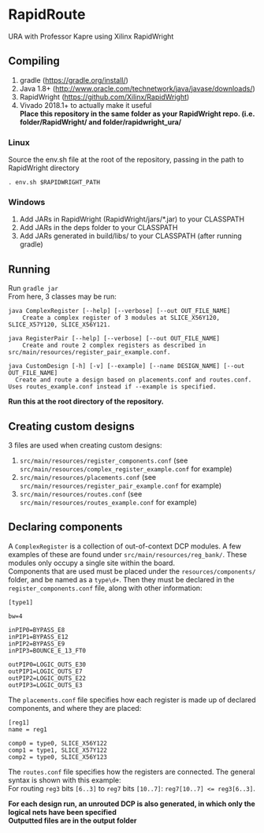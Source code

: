 # RapidRoute

URA with Professor Kapre using Xilinx RapidWright

## Compiling
1. gradle (https://gradle.org/install/)
2. Java 1.8+ (http://www.oracle.com/technetwork/java/javase/downloads/)
3. RapidWright (https://github.com/Xilinx/RapidWright)
4. Vivado 2018.1+ to actually make it useful  
**Place this repository in the same folder as your RapidWright repo. (i.e. folder/RapidWright/ and folder/rapidwright_ura/**  

### Linux
Source the env.sh file at the root of the repository, passing in the path to RapidWright directory
```
. env.sh $RAPIDWRIGHT_PATH
```
### Windows
1. Add JARs in RapidWright (RapidWright/jars/*.jar) to your CLASSPATH
2. Add JARs in the deps folder to your CLASSPATH
3. Add JARs generated in build/libs/ to your CLASSPATH (after running gradle)

## Running
Run `gradle jar`  
From here, 3 classes may be run:
```
java ComplexRegister [--help] [--verbose] [--out OUT_FILE_NAME]
    Create a complex register of 3 modules at SLICE_X56Y120, SLICE_X57Y120, SLICE_X56Y121.
```
```
java RegisterPair [--help] [--verbose] [--out OUT_FILE_NAME]
    Create and route 2 complex registers as described in src/main/resources/register_pair_example.conf.
```
```
java CustomDesign [-h] [-v] [--example] [--name DESIGN_NAME] [--out OUT_FILE_NAME]
  Create and route a design based on placements.conf and routes.conf. Uses routes_example.conf instead if --example is specified.
```
**Run this at the root directory of the repository.**  

## Creating custom designs
3 files are used when creating custom designs:
1. `src/main/resources/register_components.conf` (see `src/main/resources/complex_register_example.conf` for example)
2. `src/main/resources/placements.conf` (see `src/main/resources/register_pair_example.conf` for example)
3. `src/main/resources/routes.conf` (see `src/main/resources/routes_example.conf` for example)

## Declaring components
A `ComplexRegister` is a collection of out-of-context DCP modules. A few examples of these are found under `src/main/resources/reg_bank/`. These modules only occupy a single site within the board.  
Components that are used must be placed under the `resources/components/` folder, and be named as a `type\d+`. Then they must be declared in the `register_components.conf` file, along with other information:
```
[type1]

bw=4

inPIP0=BYPASS_E8
inPIP1=BYPASS_E12
inPIP2=BYPASS_E9
inPIP3=BOUNCE_E_13_FT0

outPIP0=LOGIC_OUTS_E30
outPIP1=LOGIC_OUTS_E7
outPIP2=LOGIC_OUTS_E22
outPIP3=LOGIC_OUTS_E3
```
  
The `placements.conf` file specifies how each register is made up of declared components, and where they are placed:
```
[reg1]
name = reg1

comp0 = type0, SLICE_X56Y122
comp1 = type1, SLICE_X57Y122
comp2 = type0, SLICE_X56Y123
```
  
The `routes.conf` file specifies how the registers are connected. The general syntax is shown with this example:  
  For routing `reg3` bits `[6..3]` to `reg7` bits `[10..7]`: `reg7[10..7] <= reg3[6..3]`.

**For each design run, an unrouted DCP is also generated, in which only the logical nets have been specified**  
**Outputted files are in the output folder**
